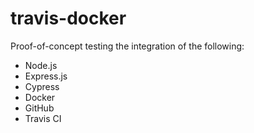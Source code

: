 # travis-docker

Proof-of-concept testing the integration of the following:
- Node.js
- Express.js
- Cypress
- Docker
- GitHub
- Travis CI

